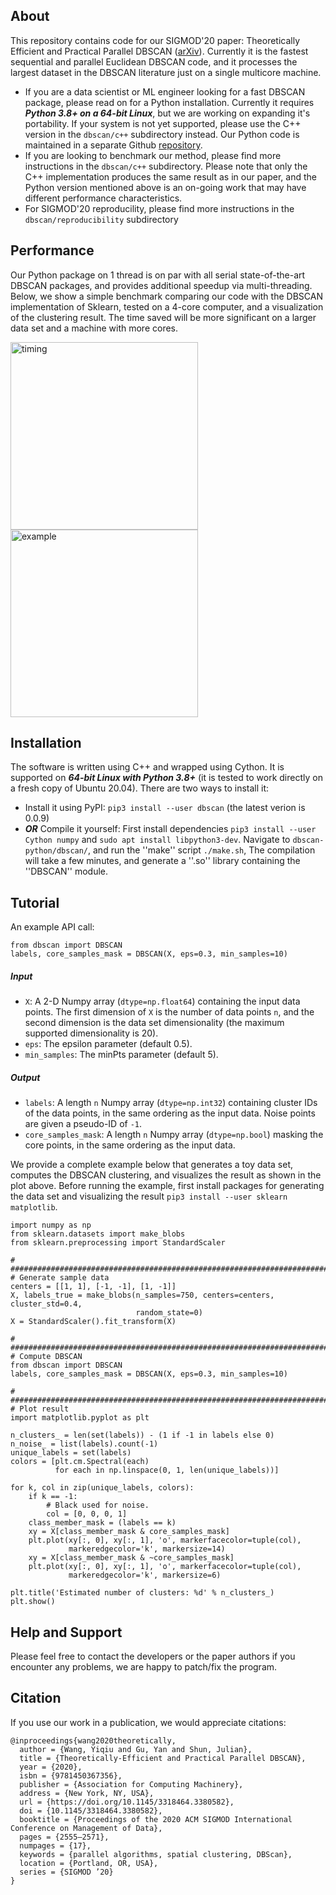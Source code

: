 ## About

This repository contains code for our SIGMOD'20 paper: Theoretically Efficient and Practical Parallel DBSCAN ([arXiv](https://arxiv.org/abs/1912.06255)). Currently it is the fastest sequential and parallel Euclidean DBSCAN code, and it processes the largest dataset in the DBSCAN literature just on a single multicore machine.
* If you are a data scientist or ML engineer looking for a fast DBSCAN package, please read on for a Python installation. Currently it requires ***Python 3.8+ on a 64-bit Linux***, but we are working on expanding it's portability. If your system is not yet supported, please use the C++ version in the ``dbscan/c++`` subdirectory instead. Our Python code is maintained in a separate Github [repository](https://github.com/wangyiqiu/dbscan-python).
* If you are looking to benchmark our method, please find more instructions in the ``dbscan/c++`` subdirectory. Please note that only the C++ implementation produces the same result as in our paper, and the Python version mentioned above is an on-going work that may have different performance characteristics.
* For SIGMOD'20 reproducility, please find more instructions in the ``dbscan/reproducibility`` subdirectory

## Performance

Our Python package on 1 thread is on par with all serial state-of-the-art DBSCAN packages, and provides additional speedup via multi-threading. Below, we show a simple benchmark comparing our code with the DBSCAN implementation of Sklearn, tested on a 4-core computer, and a visualization of the clustering result. The time saved will be more significant on a larger data set and a machine with more cores.

<p float="left">
<img src="https://github.com/wangyiqiu/dbscan-python/blob/master/compare.png" alt="timing" width="300"/>
<img src="https://github.com/wangyiqiu/dbscan-python/blob/master/example.png" alt="example" width="300"/>
</p>

## Installation

The software is written using C++ and wrapped using Cython. It is supported on ***64-bit Linux with Python 3.8+*** (it is tested to work directly on a fresh copy of Ubuntu 20.04). There are two ways to install it:
* Install it using PyPI: ``pip3 install --user dbscan`` (the latest verion is 0.0.9)
* ***OR*** Compile it yourself: First install dependencies ``pip3 install --user Cython numpy`` and ``sudo apt install libpython3-dev``. Navigate to ``dbscan-python/dbscan/``, and run the ''make'' script ``./make.sh``, The compilation will take a few minutes, and generate a ''.so'' library containing the ''DBSCAN'' module.

## Tutorial

An example API call:

```
from dbscan import DBSCAN
labels, core_samples_mask = DBSCAN(X, eps=0.3, min_samples=10)
```

##### Input

* ``X``: A 2-D Numpy array (``dtype=np.float64``) containing the input data points. The first dimension of ``X`` is the number of data points ``n``, and the second dimension is the data set dimensionality (the maximum supported dimensionality is 20).
* ``eps``: The epsilon parameter (default 0.5).
* ``min_samples``: The minPts parameter (default 5).

##### Output

* ``labels``: A length ``n`` Numpy array (``dtype=np.int32``) containing cluster IDs of the data points, in the same ordering as the input data. Noise points are given a pseudo-ID of ``-1``.
* ``core_samples_mask``: A length ``n`` Numpy array (``dtype=np.bool``) masking the core points, in the same ordering as the input data.

We provide a complete example below that generates a toy data set, computes the DBSCAN clustering, and visualizes the result as shown in the plot above. Before running the example, first install packages for generating the data set and visualizing the result ``pip3 install --user sklearn matplotlib``.

```
import numpy as np
from sklearn.datasets import make_blobs
from sklearn.preprocessing import StandardScaler

# #############################################################################
# Generate sample data
centers = [[1, 1], [-1, -1], [1, -1]]
X, labels_true = make_blobs(n_samples=750, centers=centers, cluster_std=0.4,
                            random_state=0)
X = StandardScaler().fit_transform(X)

# #############################################################################
# Compute DBSCAN
from dbscan import DBSCAN
labels, core_samples_mask = DBSCAN(X, eps=0.3, min_samples=10)

# #############################################################################
# Plot result
import matplotlib.pyplot as plt

n_clusters_ = len(set(labels)) - (1 if -1 in labels else 0)
n_noise_ = list(labels).count(-1)
unique_labels = set(labels)
colors = [plt.cm.Spectral(each)
          for each in np.linspace(0, 1, len(unique_labels))]

for k, col in zip(unique_labels, colors):
    if k == -1:
        # Black used for noise.
        col = [0, 0, 0, 1]
    class_member_mask = (labels == k)
    xy = X[class_member_mask & core_samples_mask]
    plt.plot(xy[:, 0], xy[:, 1], 'o', markerfacecolor=tuple(col),
             markeredgecolor='k', markersize=14)
    xy = X[class_member_mask & ~core_samples_mask]
    plt.plot(xy[:, 0], xy[:, 1], 'o', markerfacecolor=tuple(col),
             markeredgecolor='k', markersize=6)

plt.title('Estimated number of clusters: %d' % n_clusters_)
plt.show()
```

## Help and Support

Please feel free to contact the developers or the paper authors if you encounter any problems, we are happy to patch/fix the program.

## Citation

If you use our work in a publication, we would appreciate citations:

    @inproceedings{wang2020theoretically,
      author = {Wang, Yiqiu and Gu, Yan and Shun, Julian},
      title = {Theoretically-Efficient and Practical Parallel DBSCAN},
      year = {2020},
      isbn = {9781450367356},
      publisher = {Association for Computing Machinery},
      address = {New York, NY, USA},
      url = {https://doi.org/10.1145/3318464.3380582},
      doi = {10.1145/3318464.3380582},
      booktitle = {Proceedings of the 2020 ACM SIGMOD International Conference on Management of Data},
      pages = {2555–2571},
      numpages = {17},
      keywords = {parallel algorithms, spatial clustering, DBScan},
      location = {Portland, OR, USA},
      series = {SIGMOD ’20}
    }
